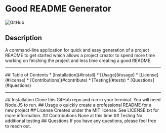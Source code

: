 # Good README Generator
  ![GitHub](https://img.shields.io/github/license/cmoorelvt/ReadMe-Generator?color=39%2C%20255%2C%200%20&style=for-the-badge)
  ## Description
  A command-line application for quick and easy generation of a project README to get started which allows a project creator to spend more time working on finishing the project and less time creating a good README.
  <hr>
  ## Table of Contents 
  * [Installation](#install)
  * [Usage](#usage)
  * [License](#license)
  * [Contributions](#contribute)
  * [Testing](#tests)
  * [Questions](#questions)
  <hr>
  ## Installation
  Clone this GitHub repo and run in your terminal. You will need Node.JS to run.
  ## Usage
  o quickly create a professional README for a new project
  ## License
  Created under the MIT license. See LICENSE.txt for more information.
  ## Contributions
  None at this time
  ## Testing
  No additional testing
  ## Questions
  If you have any questions, please feel free to reach out. <br>  
  
